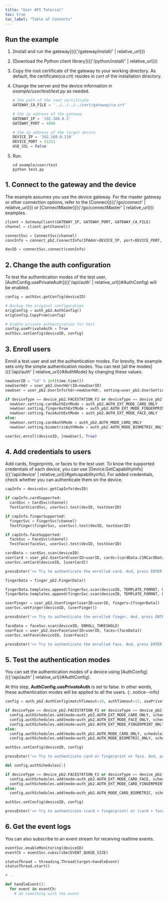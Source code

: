 ```yaml
---
title: "User API Tutorial"
toc: true
toc_label: "Table of Contents"
---
```


## Run the example

1. [Install and run the gateway]({{'/gateway/install/' | relative_url}})
2. [Download the Python client library]({{'/python/install/' | relative_url}})
3. Copy the root certificate of the gateway to your working directory. As default, the certificate(_ca.crt_) resides in _cert_ of the installation directory. 
4. Change the server and the device information in _example/user/test/test.py_ as needed.
   
    ```python
    # the path of the root certificate
    GATEWAY_CA_FILE = '../../../../cert/gateway/ca.crt'

    # the ip address of the gateway
    GATEWAY_IP = '192.168.0.2'
    GATEWAY_PORT = 4000

    # the ip address of the target device
    DEVICE_IP = '192.168.0.110'
    DEVICE_PORT = 51211
    USE_SSL = False
    ```
5. Run.
   
    ```
    cd example/user/test
    python test.py
    ```

## 1. Connect to the gateway and the device

The example assumes you use the device gateway. For the master gateway or other connection options, refer to the [Connect]({{'/go/connect' | relative_url}}) or [ConnectMaster]({{'/go/connectMaster' | relative_url}}) examples.

  ```python
  client = GatewayClient(GATEWAY_IP, GATEWAY_PORT, GATEWAY_CA_FILE)
  channel = client.getChannel()
  
  connectSvc = ConnectSvc(channel)
  connInfo = connect_pb2.ConnectInfo(IPAddr=DEVICE_IP, port=DEVICE_PORT, useSSL=USE_SSL)

  devID = connectSvc.connect(connInfo)
  ```   

## 2. Change the auth configuration

To test the authentication modes of the test user, [AuthConfig.usePrivateAuth]({{'/api/auth' | relative_url}}#AuthConfig) will be enabled. 

  ```python
  config = authSvc.getConfig(deviceID)

  # Backup the original configuration
  origConfig = auth_pb2.AuthConfig()
  origConfig.CopyFrom(config)

  # Enable private authentication for test
  config.usePrivateAuth = True
  authSvc.setConfig(deviceID, config)
  ```

## 3. Enroll users

Enroll a test user and set the authentication modes. For brevity, the example sets only the simple authentication modes. You can test [all the modes]({{'/api/auth' | relative_url}}#AuthMode) by changing these values. 

  ```python
  newUserID = "%d" % int(time.time())
  newUserHdr = user_pb2.UserHdr(ID=newUserID)
  newUser = user_pb2.UserInfo(hdr=newUserHdr, setting=user_pb2.UserSetting())

  if deviceType == device_pb2.FACESTATION_F2 or deviceType == device_pb2.FACESTATION_F2_FP:
    newUser.setting.cardAuthExtMode = auth_pb2.AUTH_EXT_MODE_CARD_ONLY
    newUser.setting.fingerAuthExtMode = auth_pb2.AUTH_EXT_MODE_FINGERPRINT_ONLY
    newUser.setting.faceAuthExtMode = auth_pb2.AUTH_EXT_MODE_FACE_ONLY
  else:
    newUser.setting.cardAuthMode = auth_pb2.AUTH_MODE_CARD_ONLY
    newUser.setting.biometricAuthMode = auth_pb2.AUTH_MODE_BIOMETRIC_ONLY

  userSvc.enroll(deviceID, [newUser], True)
  ```

## 4. Add credentials to users

Add cards, fingerprints, or faces to the test user. To know the supported credentials of each device, you can use [Device.GetCapabilityInfo]({{'/api/device' | relative_url}}#getcapabilityinfo). For added credentials, check whether you can authenticate them on the device. 

  ```python
  capInfo = deviceSvc.getCapInfo(devID)

  if capInfo.cardSupported: 
    cardSvc = CardSvc(channel)
    TestCard(cardSvc, userSvc).test(devID, testUserID)

  if capInfo.fingerSupported: 
    fingerSvc = FingerSvc(channel)
    TestFinger(fingerSvc, userSvc).test(devID, testUserID)

  if capInfo.faceSupported: 
    faceSvc = FaceSvc(channel)
    TestFace(faceSvc, userSvc).test(devID, testUserID)
  ```
  
  ```python
  cardData = cardSvc.scan(deviceID)
  userCard = user_pb2.UserCard(userID=userID, cards=[cardData.CSNCardData])
  userSvc.setCard(deviceID, [userCard])

  pressEnter('>> Try to authenticate the enrolled card. And, press ENTER to end the test.\n') 
  ```

  ```python
  fingerData = finger_pb2.FingerData()

  fingerData.templates.append(fingerSvc.scan(deviceID, TEMPLATE_FORMAT, QUALITY_THRESHOLD))
  fingerData.templates.append(fingerSvc.scan(deviceID, TEMPLATE_FORMAT, QUALITY_THRESHOLD))

  userFinger = user_pb2.UserFinger(userID=userID, fingers=[fingerData])
  userSvc.setFinger(deviceID, [userFinger])

  pressEnter('>> Try to authenticate the enrolled finger. And, press ENTER to end the test.\n')
  ```

  ```python
  faceData = faceSvc.scan(deviceID, ENROLL_THRESHOLD)
  userFace = user_pb2.UserFace(userID=userID, faces=[faceData])
  userSvc.setFace(deviceID, [userFace])

  pressEnter('>> Try to authenticate the enrolled face. And, press ENTER to end the test.\n')
  ```

## 5. Test the authentication modes

You can set the authentication modes of a device using [AuthConfig]({{'/api/auth' | relative_url}}#AuthConfig). 

At this step, __AuthConfig.usePrivateAuth__ is set to false. In other words, these authentication modes will be applied to all the users.
{: .notice--info}

  ```python
  config = auth_pb2.AuthConfig(matchTimeout=10, authTimeout=15, usePrivateAuth=False)

  if deviceType == device_pb2.FACESTATION_F2 or deviceType == device_pb2.FACESTATION_F2_FP:
    config.authSchedules.add(mode=auth_pb2.AUTH_EXT_MODE_CARD_ONLY, scheduleID=1) # Card Only, Always
    config.authSchedules.add(mode=auth_pb2.AUTH_EXT_MODE_FACE_ONLY, scheduleID=1) # Face Only, Always
    config.authSchedules.add(mode=auth_pb2.AUTH_EXT_MODE_FINGERPRINT_ONLY, scheduleID=1) # Fingerprint Only, Always
  else:
    config.authSchedules.add(mode=auth_pb2.AUTH_MODE_CARD_ONLY, scheduleID=1) # Card Only, Always
    config.authSchedules.add(mode=auth_pb2.AUTH_MODE_BIOMETRIC_ONLY, scheduleID=1) # Biometric Only, Always

  authSvc.setConfig(deviceID, config)

  pressEnter('>> Try to authenticate card or fingerprint or face. And, press ENTER for the next test.\n')

  del config.authSchedules[:]

  if deviceType == device_pb2.FACESTATION_F2 or deviceType == device_pb2.FACESTATION_F2_FP:
    config.authSchedules.add(mode=auth_pb2.AUTH_EXT_MODE_CARD_FACE, scheduleID=1) # Card + Face, Always
    config.authSchedules.add(mode=auth_pb2.AUTH_EXT_MODE_CARD_FINGERPRINT, scheduleID=1) # Card + Fingerprint, Always
  else:
    config.authSchedules.add(mode=auth_pb2.AUTH_MODE_CARD_BIOMETRIC, scheduleID=1) # Card + Biometric, Always

  authSvc.setConfig(deviceID, config)

  pressEnter('>> Try to authenticate (card + fingerprint) or (card + face). And, press ENTER for the next test.\n')
  ```

## 6. Get the event logs

<!--Deprecated. 2024.04.25  by charlie-->
<!-- You can apply filters when reading log records. In a filter, userID or [eventCode]({{'/api/event' | relative_url}}#EventCode) can be specified.

  ```python
  filter = event_pb2.EventFilter(userID=userID)
  events = eventSvc.getLogWithFilter(deviceID, firstEventID, 0, filter)

  # do something with the events

  filter.eventCode = 0x1000 # BS2_EVENT_VERIFY_SUCCESS
  events = eventSvc.getLogWithFilter(deviceID, firstEventID, 0, filter)

  # do something with the events
  ``` -->

You can also subscribe to an event stream for receiving realtime events.

  ```python
  eventSvc.enableMonitoring(deviceID)
  eventCh = eventSvc.subscribe(EVENT_QUEUE_SIZE)

  statusThread = threading.Thread(target=handleEvent)
  statusThread.start()  

  # ..

  def handleEvent():
    for event in eventCh:
      # do something with the event
  ```

